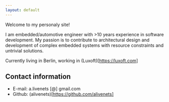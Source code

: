 ```yaml
---
layout: default
---
```


Welcome to my personaly site!

I am embedded/automotive engineer with >10 years experience in software development. My passion is to contribute to architectural design and development 
of complex embedded systems with resource constraints and untrivial solutions.

Currently living in Berlin, working in (Luxoft)[https://luxoft.com]

## Contact information

* E-mail: a.livenets [@] gmail.com
* Github: (alivenets)[https://github.com/alivenets]
